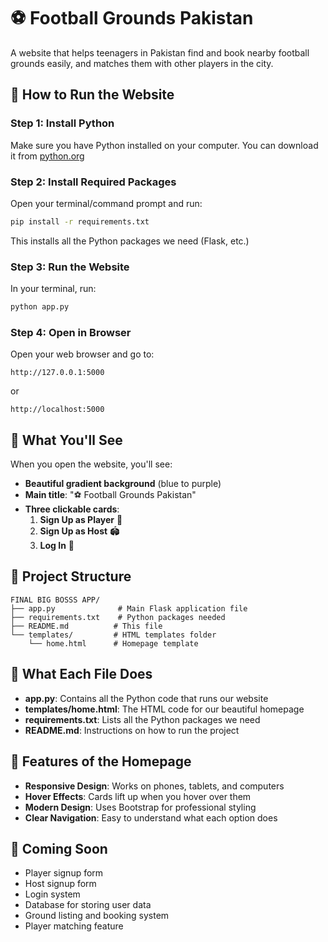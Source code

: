 # ⚽ Football Grounds Pakistan

A website that helps teenagers in Pakistan find and book nearby football grounds easily, and matches them with other players in the city.

## 🚀 How to Run the Website

### Step 1: Install Python
Make sure you have Python installed on your computer. You can download it from [python.org](https://python.org)

### Step 2: Install Required Packages
Open your terminal/command prompt and run:
```bash
pip install -r requirements.txt
```
This installs all the Python packages we need (Flask, etc.)

### Step 3: Run the Website
In your terminal, run:
```bash
python app.py
```

### Step 4: Open in Browser
Open your web browser and go to:
```
http://127.0.0.1:5000
```
or
```
http://localhost:5000
```

## 🎯 What You'll See

When you open the website, you'll see:
- **Beautiful gradient background** (blue to purple)
- **Main title**: "⚽ Football Grounds Pakistan"
- **Three clickable cards**:
  1. **Sign Up as Player** 👤
  2. **Sign Up as Host** 🏟️  
  3. **Log In** 🔑

## 📁 Project Structure

```
FINAL BIG BOSSS APP/
├── app.py              # Main Flask application file
├── requirements.txt    # Python packages needed
├── README.md          # This file
└── templates/         # HTML templates folder
    └── home.html      # Homepage template
```

## 🔧 What Each File Does

- **app.py**: Contains all the Python code that runs our website
- **templates/home.html**: The HTML code for our beautiful homepage
- **requirements.txt**: Lists all the Python packages we need
- **README.md**: Instructions on how to run the project

## 🎨 Features of the Homepage

- **Responsive Design**: Works on phones, tablets, and computers
- **Hover Effects**: Cards lift up when you hover over them
- **Modern Design**: Uses Bootstrap for professional styling
- **Clear Navigation**: Easy to understand what each option does

## 🚧 Coming Soon

- Player signup form
- Host signup form  
- Login system
- Database for storing user data
- Ground listing and booking system
- Player matching feature 